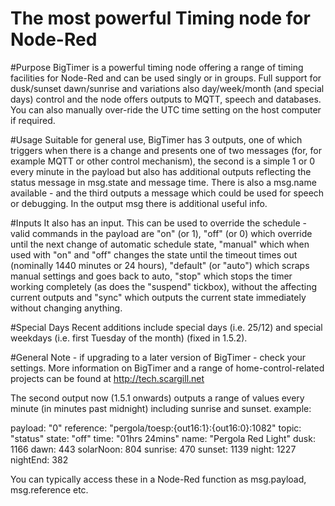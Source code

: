 # The most powerful Timing node for Node-Red

#Purpose
BigTimer is a powerful timing node offering a range of timing facilities for Node-Red and can be used singly or in groups. Full support for dusk/sunset dawn/sunrise and variations also day/week/month (and special days) control and the node offers outputs to MQTT, speech and databases. You can also manually over-ride the UTC time setting on the host computer if required.

#Usage
Suitable for general use, BigTimer has 3 outputs, one of which triggers when there is a change and presents one of two messages (for, for example MQTT or other control mechanism), the second is a simple 1 or 0 every minute in the payload but also has additional outputs reflecting the status message in msg.state and message time. There is also a msg.name available  - and the third outputs a message which could be used for speech or debugging. In the output msg there is additional useful info.

#Inputs
It also has an input. This can be used to override the schedule - valid commands in the payload are "on" (or 1), "off" (or 0) which override until the next change of automatic schedule state, "manual" which when used with "on" and "off" changes the state until the timeout times out (nominally 1440 minutes or 24 hours), "default" (or "auto") which scraps manual settings and goes back to auto, "stop" which stops the timer working completely (as does the "suspend" tickbox), without the affecting current outputs and "sync" which outputs the current state immediately without changing anything.

#Special Days
Recent additions include special days (i.e. 25/12) and special weekdays (i.e. first Tuesday of the month) (fixed in 1.5.2).

#General
Note - if upgrading to a later version of BigTimer - check your settings. More information on BigTimer and a range of home-control-related projects can be found at http://tech.scargill.net

The second output now (1.5.1 onwards) outputs a range of values every minute (in minutes past midnight) including sunrise and sunset. 
example:

payload: "0"
reference: "pergola/toesp:{out16:1}:{out16:0}:1082"
topic: "status"
state: "off"
time: "01hrs 24mins"
name: "Pergola Red Light"
dusk: 1166
dawn: 443
solarNoon: 804
sunrise: 470
sunset: 1139
night: 1227
nightEnd: 382

You can typically access these in a Node-Red function as msg.payload, msg.reference etc.



